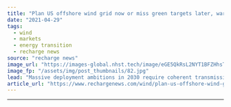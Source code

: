 ```yaml
---
title: "Plan US offshore wind grid now or miss green targets later, warns key state official"
date: "2021-04-29"
tags: 
  - wind
  - markets
  - energy transition
  - recharge news
source: "recharge news"
image_url: "https://images-global.nhst.tech/image/eGE5QkRsL2NYT1BFZHhsTnJsQ1RKU1ZMYWs1d1E1YjFUV0NidXo1OWlPRT0=/nhst/binary/bee427d1acffb9170b6d11ef67e436b0"
image_fp: "/assets/img/post_thumbnails/82.jpg"
lead: "Massive deployment ambitions in 2030 require coherent transmission approach immediately, says Massachusetts undersecretary of energy"
article_url: "https://www.rechargenews.com/wind/plan-us-offshore-wind-grid-now-or-miss-green-targets-later-warns-key-state-official/2-1-1002760"
---
```


---

